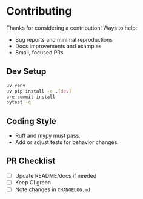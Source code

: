 # Contributing

Thanks for considering a contribution! Ways to help:
- Bug reports and minimal reproductions
- Docs improvements and examples
- Small, focused PRs

## Dev Setup
```bash
uv venv
uv pip install -e .[dev]
pre-commit install
pytest -q
```

## Coding Style

- Ruff and mypy must pass.
- Add or adjust tests for behavior changes.

## PR Checklist

- [ ] Update README/docs if needed
- [ ] Keep CI green
- [ ] Note changes in `CHANGELOG.md`
